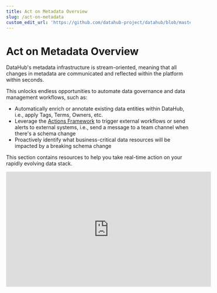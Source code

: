 ```yaml
---
title: Act on Metadata Overview
slug: /act-on-metadata
custom_edit_url: 'https://github.com/datahub-project/datahub/blob/master/docs/act-on-metadata.md'
---
```

# Act on Metadata Overview

DataHub's metadata infrastructure is stream-oriented, meaning that all changes in metadata are communicated and reflected within the platform within seconds. 

This unlocks endless opportunities to automate data governance and data management workflows, such as:

* Automatically enrich or annotate existing data entities within DataHub, i.e., apply Tags, Terms, Owners, etc.
* Leverage the [Actions Framework](actions/README.md) to trigger external workflows or send alerts to external systems, i.e., send a message to a team channel when there's a schema change
* Proactively identify what business-critical data resources will be impacted by a breaking schema change

This section contains resources to help you take real-time action on your rapidly evolving data stack.

<p align="center">
<iframe width="560" height="315" src="https://www.youtube.com/embed/yeloymkK5ow" title="YouTube video player" frameborder="0" allow="accelerometer; autoplay; clipboard-write; encrypted-media; gyroscope; picture-in-picture" allowfullscreen></iframe>
</p>
